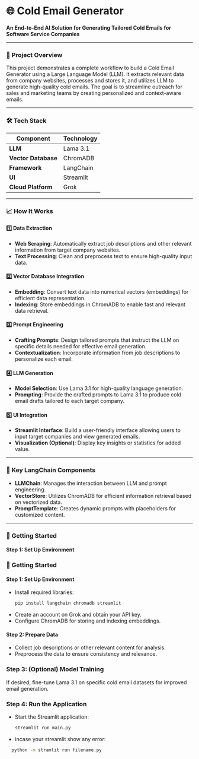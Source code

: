# 🌐 **Cold Email Generator**

**An End-to-End AI Solution for Generating Tailored Cold Emails for Software Service Companies**

---

### 🚀 **Project Overview**
This project demonstrates a complete workflow to build a Cold Email Generator using a Large Language Model (LLM). It extracts relevant data from company websites, processes and stores it, and utilizes LLM to generate high-quality cold emails. The goal is to streamline outreach for sales and marketing teams by creating personalized and context-aware emails.

---

### 🛠️ **Tech Stack**

| **Component**    | **Technology**     |
|------------------|--------------------|
| **LLM**          | Lama 3.1           |
| **Vector Database** | ChromADB         |
| **Framework**    | LangChain          |
| **UI**           | Streamlit          |
| **Cloud Platform** | Grok             |

---

### 📈 **How It Works**

#### 1️⃣ **Data Extraction**
- **Web Scraping**: Automatically extract job descriptions and other relevant information from target company websites.
- **Text Processing**: Clean and preprocess text to ensure high-quality input data.

#### 2️⃣ **Vector Database Integration**
- **Embedding**: Convert text data into numerical vectors (embeddings) for efficient data representation.
- **Indexing**: Store embeddings in ChromADB to enable fast and relevant data retrieval.

#### 3️⃣ **Prompt Engineering**
- **Crafting Prompts**: Design tailored prompts that instruct the LLM on specific details needed for effective email generation.
- **Contextualization**: Incorporate information from job descriptions to personalize each email.

#### 4️⃣ **LLM Generation**
- **Model Selection**: Use Lama 3.1 for high-quality language generation.
- **Prompting**: Provide the crafted prompts to Lama 3.1 to produce cold email drafts tailored to each target company.

#### 5️⃣ **UI Integration**
- **Streamlit Interface**: Build a user-friendly interface allowing users to input target companies and view generated emails.
- **Visualization (Optional)**: Display key insights or statistics for added value.

---

### 🧩 **Key LangChain Components**

- **LLMChain**: Manages the interaction between LLM and prompt engineering.
- **VectorStore**: Utilizes ChromADB for efficient information retrieval based on vectorized data.
- **PromptTemplate**: Creates dynamic prompts with placeholders for customized content.

---

### 📖 **Getting Started**

#### Step 1: Set Up Environment
### 📖 **Getting Started**

#### Step 1: Set Up Environment
- Install required libraries:
  ```bash
  pip install langchain chromadb streamlit
- Create an account on Grok and obtain your API key.
- Configure ChromADB for storing and indexing embeddings.
#### Step 2: Prepare Data
- Collect job descriptions or other relevant content for analysis.
- Preprocess the data to ensure consistency and relevance.
### Step 3: (Optional) Model Training
If desired, fine-tune Lama 3.1 on specific cold email datasets for improved email generation.
### Step 4: Run the Application
- Start the Streamlit application:
  ```bash
  streamlit run main.py
- incase your streamlit show any error:
```bash
  python -m stramlit run filename.py
